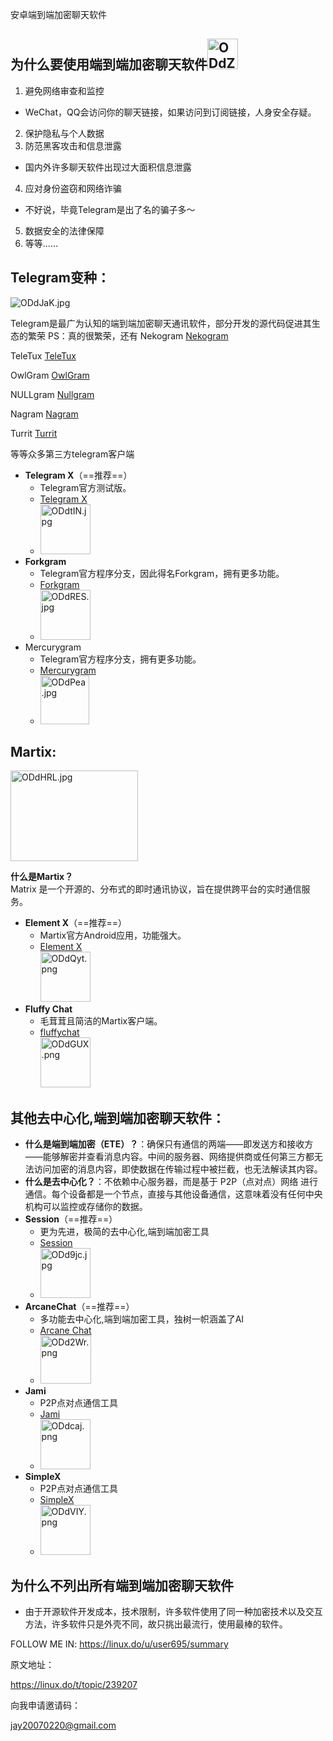 安卓端到端加密聊天软件

## 为什么要使用端到端加密聊天软件<img src="https://ooo.0x0.ooo/2024/10/23/ODsWrK.png" alt="ODdZ9l.jpg" width="49" height="49" class="jop-noMdConv">

1.  避免网络审查和监控

- WeChat，QQ会访问你的聊天链接，如果访问到订阅链接，人身安全存疑。

2.  保护隐私与个人数据
3.  防范黑客攻击和信息泄露

- 国内外许多聊天软件出现过大面积信息泄露

4.  应对身份盗窃和网络诈骗

- 不好说，毕竟Telegram是出了名的骗子多～

5.  数据安全的法律保障
6.  等等......

## **Telegram变种**：

![ODdJaK.jpg](https://ooo.0x0.ooo/2024/10/22/ODdJaK.jpg)

Telegram是最广为认知的端到端加密聊天通讯软件，部分开发的源代码促进其生态的繁荣
PS：真的很繁荣，还有
Nekogram [Nekogram](https://github.com/Nekogram/Nekogram/releases/tag/v11.1.3)

TeleTux [TeleTux](https://github.com/TeleTux/TeleTux/releases/tag/v.8.8.5.rc01)

OwlGram
[OwlGram](https://github.com/OwlGramDev/OwlGram)

NULLgram [Nullgram](https://github.com/qwq233/Nullgram/releases/tag/v11.1.3-51cbf0b)

Nagram
[Nagram](https://github.com/NextAlone/Nagram)

Turrit
[Turrit](https://app.adjust.com/18t0ndrv?redirect=https%3A%2F%2Fapi.iturrit.com%2Ftemp%2Fapk%2Fget)

等等众多第三方telegram客户端

- **Telegram X**（==推荐==）
  - Telegram官方测试版。
  - [Telegram X](https://github.com/TGX-Android/Telegram-X/releases/tag/v0.26.9.1730)
  - <img src="https://ooo.0x0.ooo/2024/10/22/ODdtIN.jpg" alt="ODdtIN.jpg" width="80" height="80" class="jop-noMdConv">
- **Forkgram**
  - Telegram官方程序分支，因此得名Forkgram，拥有更多功能。
  - [Forkgram](https://github.com/forkgram/TelegramAndroid/releases/tag/11.2.3.0)
  - <img src="https://ooo.0x0.ooo/2024/10/22/ODdRES.jpg" alt="ODdRES.jpg" width="80" height="80" class="jop-noMdConv">
- Mercurygram
  - Telegram官方程序分支，拥有更多功能。
  - [Mercurygram](https://github.com/Mercurygram/Mercurygram/releases/tag/10.14.5.1)
  - <img src="https://ooo.0x0.ooo/2024/10/22/ODdPea.jpg" alt="ODdPea.jpg" width="78" height="78" class="jop-noMdConv">

## **Martix**:

<img src="https://ooo.0x0.ooo/2024/10/22/ODdHRL.jpg" alt="ODdHRL.jpg" width="204" height="145" class="jop-noMdConv">

**什么是Martix？**  
Matrix 是一个开源的、分布式的即时通讯协议，旨在提供跨平台的实时通信服务。

- **Element X**（==推荐==）
  - Martix官方Android应用，功能强大。
  - [Element X](https://github.com/element-hq/element-x-android/releases/tag/v0.7.0)  
     <img src="https://ooo.0x0.ooo/2024/10/22/ODdQyt.png" alt="ODdQyt.png" width="80" height="80" class="jop-noMdConv">
- **Fluffy Chat**
  - 毛茸茸且简洁的Martix客户端。
  - [fluffychat](https://fluffychat.im/)  
     <img src="https://ooo.0x0.ooo/2024/10/22/ODdGUX.png" alt="ODdGUX.png" width="80" height="80" class="jop-noMdConv">

## 其他**去中心化,端到端加密**聊天软件：

- **什么是端到端加密（ETE）？**：确保只有通信的两端——即发送方和接收方——能够解密并查看消息内容。中间的服务器、网络提供商或任何第三方都无法访问加密的消息内容，即使数据在传输过程中被拦截，也无法解读其内容。
- **什么是去中心化？**：不依赖中心服务器，而是基于 P2P（点对点）网络 进行通信。每个设备都是一个节点，直接与其他设备通信，这意味着没有任何中央机构可以监控或存储你的数据。
- **Session**（==推荐==）
  - 更为先进，极简的去中心化,端到端加密工具
  - [Session](https://apt.izzysoft.de/fdroid/index/apk/network.loki.messenger)
  - <img src="https://ooo.0x0.ooo/2024/10/22/ODd9jc.jpg" alt="ODd9jc.jpg" width="80" height="80" class="jop-noMdConv">
- **ArcaneChat**（==推荐==）
  - 多功能去中心化,端到端加密工具，独树一帜涵盖了AI
  - [Arcane Chat](https://apt.izzysoft.de/fdroid/index/apk/chat.delta.lite)
  - <img src="https://ooo.0x0.ooo/2024/10/22/ODd2Wr.png" alt="ODd2Wr.png" width="81" height="77" class="jop-noMdConv">
- **Jami**
  - P2P点对点通信工具
  - [Jami](https://jami.net/)
  - <img src="https://ooo.0x0.ooo/2024/10/22/ODdcaj.png" alt="ODdcaj.png" width="80" height="80" class="jop-noMdConv">
- **SimpleX**
  - P2P点对点通信工具
  - [SimpleX](https://simplex.chat/)
  - <img src="https://ooo.0x0.ooo/2024/10/22/ODdVIY.png" alt="ODdVIY.png" width="80" height="80" class="jop-noMdConv">

## 为什么不列出所有端到端加密聊天软件

- 由于开源软件开发成本，技术限制，许多软件使用了同一种加密技术以及交互方法，许多软件只是外壳不同，故只挑出最流行，使用最棒的软件。

FOLLOW ME IN:
https://linux.do/u/user695/summary

原文地址：

https://linux.do/t/topic/239207

向我申请邀请码：

[jay20070220@gmail.com](jay20070220@gmail.com)
